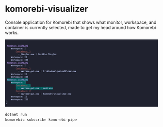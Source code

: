 # komorebi-visualizer

Console application for Komorebi that shows what monitor, workspace, and container is currently selected, made to get my head around how Komorebi works.

![console](./img/snip.png)

```csharp
dotnet run
komorebic subscribe komorebi-pipe
```

